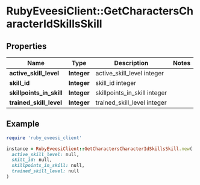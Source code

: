 # RubyEveesiClient::GetCharactersCharacterIdSkillsSkill

## Properties

| Name | Type | Description | Notes |
| ---- | ---- | ----------- | ----- |
| **active_skill_level** | **Integer** | active_skill_level integer |  |
| **skill_id** | **Integer** | skill_id integer |  |
| **skillpoints_in_skill** | **Integer** | skillpoints_in_skill integer |  |
| **trained_skill_level** | **Integer** | trained_skill_level integer |  |

## Example

```ruby
require 'ruby_eveesi_client'

instance = RubyEveesiClient::GetCharactersCharacterIdSkillsSkill.new(
  active_skill_level: null,
  skill_id: null,
  skillpoints_in_skill: null,
  trained_skill_level: null
)
```


